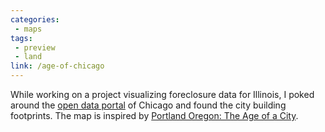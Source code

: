 ```yaml
---
categories:
 - maps
tags:
 - preview
 - land
link: /age-of-chicago
---
```


While working on a project visualizing foreclosure data for Illinois, I poked around the [open data portal](https://data.cityofchicago.org/) of Chicago and found the city building footprints. The map is inspired by [Portland Oregon: The Age of a City](http://labratrevenge.com/pdx). 